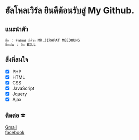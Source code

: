 # ฮัลโหลเวิร์ล ยินดีต้อนรับสู่ My Github.
## แนะนำตัว
```
ชื่อ : จิรพัฒน์ มีด้วง MR.JIRAPAT MEEDOUNG
ชื่อเล่น : บิล BILL

```
## สิ่งที่สนใจ

- [x] PHP
- [x] HTML 
- [x] CSS
- [x] JavaScript
- [x] Jquery
- [x] Ajax

## ติดต่อ ☎
[Gmail](https://mail.google.com/mail/u/0/?tab=mm#inbox?compose=jrjtXJSVwCmpVHlRlvKmqjcwrrfNVdgrhRCDqfbxTSxvdKQwCTrWKKQBfwlfnbSgCVcrvbjx)<br>
[facebook](https://www.facebook.com/messages/t/100003477559878)

